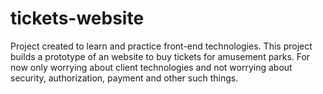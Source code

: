 # tickets-website
Project created to learn and practice front-end technologies. This project builds a prototype of an website to buy tickets for amusement parks. For now only worrying about client technologies and not worrying about security, authorization, payment and other such things.
